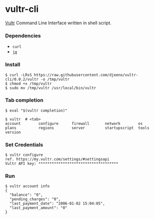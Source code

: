 # vultr-cli

[Vultr](https://www.vultr.com/?ref=7845607-4F) Command Line Interface written in shell script.

### Dependencies

- `curl`
- [`jq`](https://stedolan.github.io/jq/)

### Install

```console
$ curl -LRsS https://raw.githubusercontent.com/djeeno/vultr-cli/0.0.2/vultr -o /tmp/vultr
$ chmod +x /tmp/vultr
$ sudo mv /tmp/vultr /usr/local/bin/vultr
```

### Tab completion

```console
$ eval "$(vultr completion)"

$ vultr  # <tab>
account        configure      firewall       network        os             plans          regions        server         startupscript  tools          version
```

### Set Credentials

```console
$ vultr configure
ref. https://my.vultr.com/settings/#settingsapi
Vultr API key: ************************************
```

### Run

```console
$ vultr account info
{
  "balance": "0",
  "pending_charges": "0",
  "last_payment_date": "2006-01-02 15:04:05",
  "last_payment_amount": "0"
}
```
